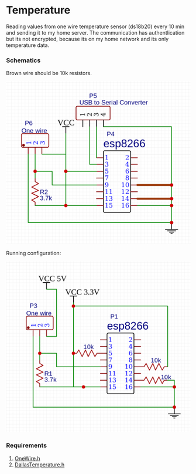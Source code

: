 # Temperature

Reading values from one wire temperature sensor (ds18b20) every 10 min and sending it to my home server. The communication has authentlication but its not encrypted, because its on my home network and its only temperature data.

### Schematics
Brown wire should be 10k resistors.
 
![Schematics](https://github.com/Torbacka/temp-sensor/blob/master/diagram2.png)

Running configuration:

![Schematics](https://github.com/Torbacka/temp-sensor/blob/master/diagram.png)


### Requirements

1. [OneWire.h](https://github.com/PaulStoffregen/OneWire)
2. [DallasTemperature.h](https://github.com/milesburton/Arduino-Temperature-Control-Library)
